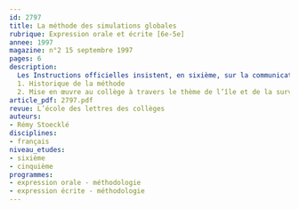 ```yaml
---
id: 2797
title: La méthode des simulations globales 
rubrique: Expression orale et écrite [6e-5e]
annee: 1997
magazine: n°2 15 septembre 1997
pages: 6
description: 
  Les Instructions officielles insistent, en sixième, sur la communication orale et font à trois reprises allusion à la méthode des « simulations globales » : « Cette technique consiste à mettre en place un scénario cadre qui permet à un groupe d’élèves ou à une classe entière de créer un univers de référence [...], d’y installer des personnages en interaction et d’y simuler toutes les activités de discours que cet univers est susceptible de requérir. » Présentation de cette méthode qui requiert la collaboration fructueuse de plusieurs disciplines et permet de « combiner les pratiques de l’oral avec l’écrit et la lecture ».
  1. Historique de la méthode
  2. Mise en œuvre au collège à travers le thème de l’île et de la survie
article_pdf: 2797.pdf
revue: L’école des lettres des collèges
auteurs:
- Rémy Stoecklé
disciplines:
- français
niveau_etudes:
- sixième
- cinquième
programmes:
- expression orale - méthodologie
- expression écrite - méthodologie
---
```

